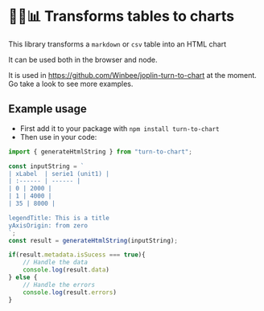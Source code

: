 # :memo::curly_loop::bar_chart: Transforms tables to charts

This library transforms a `markdown` or `csv` table into an HTML chart

It can be used both in the browser and node.

It is used in https://github.com/Winbee/joplin-turn-to-chart at the moment. Go take a look to see more examples.


## Example usage

- First add it to your package with `npm install turn-to-chart`
- Then use in your code:
```typescript
import { generateHtmlString } from "turn-to-chart";

const inputString = `
| xLabel  | serie1 (unit1) |
| :------ | ------ |
| 0 | 2000 |
| 1 | 4000 |
| 35 | 8000 |

legendTitle: This is a title
yAxisOrigin: from zero
`;
const result = generateHtmlString(inputString);

if(result.metadata.isSucess === true){
    // Handle the data
    console.log(result.data)
} else {
    // Handle the errors
    console.log(result.errors)
}
```
